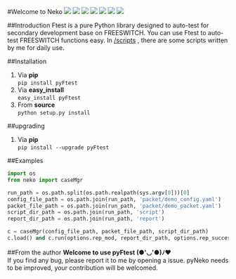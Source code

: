 #Welcome to Neko
![](https://travis-ci.org/sudaning/Ftest.svg?branch=master)
![](https://img.shields.io/pypi/v/pyFtest.svg)
![](https://img.shields.io/badge/python-3.5-green.svg)
![](https://img.shields.io/badge/python-2.7-green.svg)
![](https://img.shields.io/badge/docs-stable-brightgreen.svg?style=flat)
![](https://img.shields.io/github/stars/sudaning/Ftest.svg)
![](https://img.shields.io/github/forks/sudaning/Ftest.svg)

##Introduction
Ftest is a pure Python library designed to auto-test for secondary development base on FREESWITCH.
You can use Ftest to auto-test FREESWITCH functions easy.
In [/scripts](https://github.com/sudaning/Ftest/tree/master/scripts) , there are some scripts written by me for daily use.

##Installation
1. Via **pip**  
```pip install pyFtest```  
2. Via **easy_install**  
```easy_install pyFtest```
3. From **source**  
```python setup.py install```

##upgrading
1. Via **pip**  
```pip install --upgrade pyFtest```

##Examples

```python
import os
from neko import caseMgr

run_path = os.path.split(os.path.realpath(sys.argv[0]))[0]
config_file_path = os.path.join(run_path, 'packet/demo_config.yaml')
packet_file_path = os.path.join(run_path, 'packet/demo_packet.yaml')
script_dir_path = os.path.join(run_path, 'script')
report_dir_path = os.path.join(run_path, 'report')

c = caseMgr(config_file_path, packet_file_path, script_dir_path)
c.load() and c.run(options.rep_mod, report_dir_path, options.rep_success, options.silence)
```

##From the author
**Welcome to use pyFtest (●'◡'●)ﾉ♥**  
If you find any bug, please report it to me by opening a issue.
pyNeko needs to be improved, your contribution will be welcomed.
